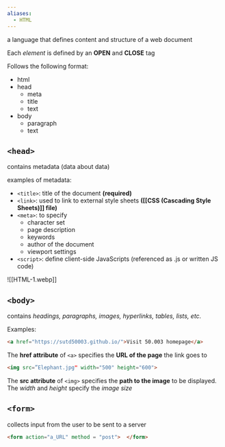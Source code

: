 ```yaml
---
aliases:
  - HTML
---
```


a language that defines content and structure of a web document

Each *element* is defined by an **OPEN** and **CLOSE** tag

Follows the following format:
- html
- head
    - meta
    - title
    - text
- body
    - paragraph
    - text

## `<head>`
contains metadata (data about data)

examples of metadata:
- `<title>`: title of the document **(required)**
- `<link>`:  used to link to external style sheets **([[CSS (Cascading Style Sheets)]] file)**
- `<meta>`: to  specify
	- character set
	- page description
	- keywords
	- author of the document
	- viewport settings
- `<script>`: define client-side JavaScripts (referenced as .js or written JS code)

![[HTML-1.webp]]

## `<body>`
contains *headings, paragraphs, images, hyperlinks, tables, lists, etc.*

Examples:
```html
<a href="https://sutd50003.github.io/">Visit 50.003 homepage</a>
```
The **href attribute** of `<a>` specifies the **URL of the page** the link goes to

```html
<img src=”Elephant.jpg" width="500" height="600">
```
The **src attribute** of `<img>` specifies the **path to the image** to be displayed. The *width* and *height* specify the *image size*

## `<form>`
collects input from the user to be sent to a server

```html
<form action="a_URL" method = "post">  </form>
```